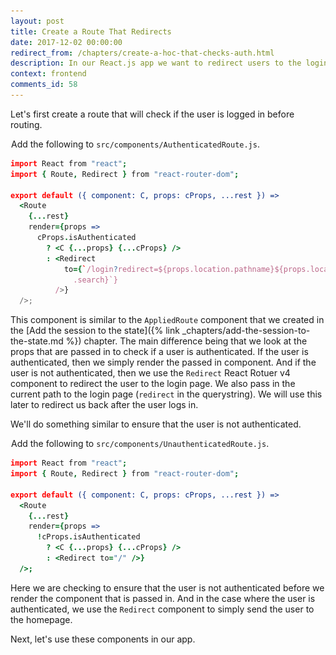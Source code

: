 ```yaml
---
layout: post
title: Create a Route That Redirects
date: 2017-12-02 00:00:00
redirect_from: /chapters/create-a-hoc-that-checks-auth.html
description: In our React.js app we want to redirect users to the login page if they are not logged in and redirect them away from the login page if they are logged in. To do so we are going to use the Redirect component from React Router v4.
context: frontend
comments_id: 58
---
```


Let's first create a route that will check if the user is logged in before routing.

<img class="code-marker" src="/assets/s.png" />Add the following to `src/components/AuthenticatedRoute.js`.

``` coffee
import React from "react";
import { Route, Redirect } from "react-router-dom";

export default ({ component: C, props: cProps, ...rest }) =>
  <Route
    {...rest}
    render={props =>
      cProps.isAuthenticated
        ? <C {...props} {...cProps} />
        : <Redirect
            to={`/login?redirect=${props.location.pathname}${props.location
              .search}`}
          />}
  />;
```

This component is similar to the `AppliedRoute` component that we created in the [Add the session to the state]({% link _chapters/add-the-session-to-the-state.md %}) chapter. The main difference being that we look at the props that are passed in to check if a user is authenticated. If the user is authenticated, then we simply render the passed in component. And if the user is not authenticated, then we use the `Redirect` React Rotuer v4 component to redirect the user to the login page. We also pass in the current path to the login page (`redirect` in the querystring). We will use this later to redirect us back after the user logs in.

We'll do something similar to ensure that the user is not authenticated.

<img class="code-marker" src="/assets/s.png" />Add the following to `src/components/UnauthenticatedRoute.js`.

``` coffee
import React from "react";
import { Route, Redirect } from "react-router-dom";

export default ({ component: C, props: cProps, ...rest }) =>
  <Route
    {...rest}
    render={props =>
      !cProps.isAuthenticated
        ? <C {...props} {...cProps} />
        : <Redirect to="/" />}
  />;
```

Here we are checking to ensure that the user is not authenticated before we render the component that is passed in. And in the case where the user is authenticated, we use the `Redirect` component to simply send the user to the homepage.

Next, let's use these components in our app.
